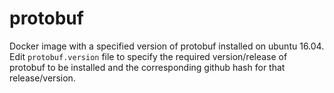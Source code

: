 # protobuf
Docker image with a specified version of protobuf installed on ubuntu 16.04.
Edit `protobuf.version` file to specify the required version/release of protobuf to be installed and the corresponding github hash for that release/version.
